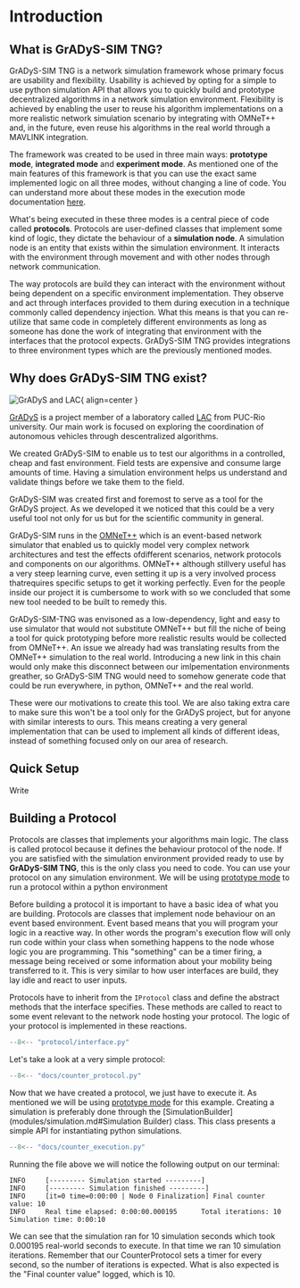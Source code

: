 # Introduction

## What is GrADyS-SIM TNG?

GrADyS-SIM TNG is a network simulation framework whose primary focus are
usability and flexibility. Usability is achieved by opting for a simple to
use python simulation API that allows you to quickly build and prototype
decentralized algorithms in a network simulation environment. Flexibility
is achieved by enabling the user to reuse his algorithm implementations
on a more realistic network simulation scenario by integrating with OMNeT++
and, in the future, even reuse his algorithms in the real world through a
MAVLINK integration.

The framework was created to be used in three main ways: **prototype mode**,
**integrated mode** and **experiment mode**. As mentioned one of the main
features of this framework is that you can use the exact same implemented
logic on all three modes, without changing a line of code. You can understand
more about these modes in the execution mode documentation [here](execution.md).

What's being executed in these three modes is a central piece of code called
**protocols**. Protocols are user-defined classes that implement some kind of
logic, they dictate the behaviour of a **simulation node**. A simulation node
is an entity that exists within the simulation environment. It interacts with
the environment through movement and with other nodes through network communication.

The way protocols are build they can interact with the environment without
being dependent on a specific environment implementation. They observe and
act through interfaces provided to them during execution in a technique
commonly called dependency injection. What this means is that you can re-utilize
that same code in completely different environments as long as someone has done
the work of integrating that environment with the interfaces that the protocol
expects. GrADyS-SIM TNG provides integrations to three environment types which
are the previously mentioned modes.

## Why does GrADyS-SIM TNG exist?

![GrADyS and LAC](./assets/gradys-and-lac.png){ align=center }

[GrADyS](https://www.lac.inf.puc-rio.br/index.php/gradys/) is a project member of 
a laboratory called [LAC](https://www.lac.inf.puc-rio.br/) from PUC-Rio university. 
Our main work is focused on exploring the coordination of autonomous vehicles through 
descentralized algorithms.

We created GrADyS-SIM to enable us to test our algorithms in a controlled, cheap and
fast environment. Field tests are expensive and consume large amounts of time. Having
a simulation environment helps us understand and validate things before we take them
to the field.

GrADyS-SIM was created first and foremost to serve as a tool for the GrADyS project. As
we developed it we noticed that this could be a very useful tool not only for us but for
the scientific community in general. 

GrADyS-SIM runs in the [OMNeT++](https://omnetpp.org/) which is an event-based 
network simulator that enabled us to quickly model very complex network architectures 
and test the effects ofdifferent scenarios, network protocols and components on our 
algorithms. OMNeT++ although stillvery useful has a very steep learning curve, even 
setting it up is a very involved process thatrequires specific setups to get it working 
perfectly. Even for the people inside our project it is cumbersome to work with so we 
concluded that some new tool needed to be built to remedy this.

GrADyS-SIM-TNG was envisoned as a low-dependency, light and easy to use simulator that
would not substitute OMNeT++ but fill the niche of being a tool for quick prototyping 
before more realistic results would be collected from OMNeT++. An issue we already had
was translating results from the OMNeT++ simulation to the real world. Introducing a 
new link in this chain would only make this disconnect between our imlpementation
environments greather, so GrADyS-SIM TNG would need to somehow generate code that could
be run everywhere, in python, OMNeT++ and the real world. 

These were our motivations to create this tool. We are also taking extra care to make
sure this won't be a tool only for the GrADyS project, but for anyone with similar
interests to ours. This means creating a very general implementation that can be 
used to implement all kinds of different ideas, instead of something focused only
on our area of research.

## Quick Setup

Write

## Building a Protocol

Protocols are classes that implements your algorithms main logic. The class is
called protocol because it defines the behaviour protocol of the node. If you
are satisfied with the simulation environment provided ready to use by **GrADyS-SIM
TNG**, this is the only class you need to code. You can use your protocol on any
simulation environment. We will be using [prototype mode](execution.md#prototype-mode)
to run a protocol within a python environment

Before building a protocol it is important to have a basic idea of what you are
building. Protocols are classes that implement node behaviour on an event based
environment. Event based means that you will program your logic in a reactive
way. In other words the program's execution flow will only run code within your
class when something happens to the node whose logic you are programming. This
"something" can be a timer firing, a message being received or some information
about your mobility being transferred to it. This is very similar to how user
interfaces are build, they lay idle and react to user inputs.

Protocols have to inherit from the `IProtocol` class and define the abstract
methods that the interface specifies. These methods are called to react to some
event relevant to the network node hosting your protocol. The logic of your
protocol is implemented in these reactions. 

``` py title="protocol.interface.py"
--8<-- "protocol/interface.py"
```

Let's take a look at a very simple protocol:

``` py title="counter_protocol.py"
--8<-- "docs/counter_protocol.py"
```

Now that we have created a protocol, we just have to execute it. As mentioned we
will be using [prototype mode](execution.md#prototype-mode) for this example. Creating
a simulation is preferably done through the [SimulationBuilder](modules/simulation.md#Simulation Builder) 
class. This class presents a simple API for instantiating python simulations. 

``` py title="counter_execution.py"
--8<-- "docs/counter_execution.py"
```


Running the file above we will notice the following output on our terminal:

```
INFO     [--------- Simulation started ---------]
INFO     [--------- Simulation finished ---------]
INFO     [it=0 time=0:00:00 | Node 0 Finalization] Final counter value: 10
INFO     Real time elapsed: 0:00:00.000195      Total iterations: 10    Simulation time: 0:00:10
```

We can see that the simulation ran for 10 simulation seconds which took 0.000195 
real-world seconds to execute. In that time we ran 10 simulation iterations. Remember
that our CounterProtocol sets a timer for every second, so the number of iterations
is expected. What is also expected is the "Final counter value" logged, which is 10.